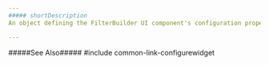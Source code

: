 ```yaml
---
##### shortDescription
An object defining the FilterBuilder UI component's configuration properties.

---
```

#####See Also#####
#include common-link-configurewidget